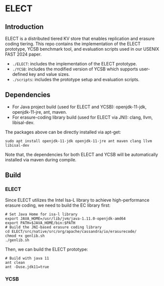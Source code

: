 # ELECT

## Introduction

ELECT is a distributed tiered KV store that enables replication and erasure coding tiering. This repo contains the implementation of the ELECT prototype, YCSB benchmark tool, and evaluation scripts used in our USENIX FAST 2024 paper.

* `./ELECT`: includes the implementation of the ELECT prototype.
* `./YCSB`: includes the modified version of YCSB which supports user-defined key and value sizes.
* `./scripts`: includes the prototype setup and evaluation scripts.

## Dependencies

* For Java project build (used for ELECT and YCSB): openjdk-11-jdk, openjdk-11-jre, ant, maven.
* For erasure-coding library build (used for ELECT via JNI): clang, llvm, libisal-dev.

The packages above can be directly installed via apt-get:

```shell 
sudo apt install openjdk-11-jdk openjdk-11-jre ant maven clang llvm libisal-dev
```

Note that, the dependencies for both ELECT and YCSB will be automatically installed via maven during compile.

## Build

### ELECT 

Since ELECT utilizes the Intel Isa-L library to achieve high-performance erasure coding, we need to build the EC library first:

```shell
# Set Java Home for isa-l library 
export JAVA_HOME=/usr/lib/jvm/java-1.11.0-openjdk-amd64
export PATH=$JAVA_HOME/bin:$PATH
# Build the JNI-based erasure coding library
cd ELECT/src/native/src/org/apache/cassandra/io/erasurecode/
chmod +x genlib.sh 
./genlib.sh
```

Then, we can build the ELECT prototype:

```shell
# Build with java 11
ant clean
ant -Duse.jdk11=true
```

### YCSB

